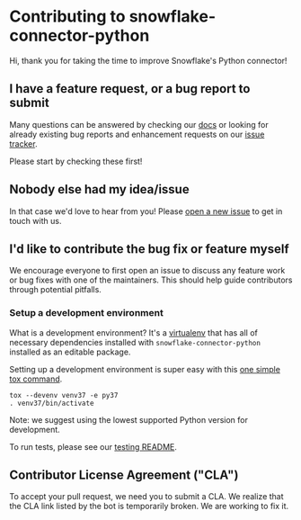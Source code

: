 # Contributing to snowflake-connector-python

Hi, thank you for taking the time to improve Snowflake's Python connector!

## I have a feature request, or a bug report to submit

Many questions can be answered by checking our [docs](https://docs.snowflake.com/) or looking for already existing bug reports and enhancement requests on our [issue tracker](https://github.com/snowflakedb/snowflake-connector-python/issues).

Please start by checking these first!

## Nobody else had my idea/issue

In that case we'd love to hear from you!
Please [open a new issue](https://github.com/snowflakedb/snowflake-connector-python/issues/new/choose) to get in touch with us.

## I'd like to contribute the bug fix or feature myself

We encourage everyone to first open an issue to discuss any feature work or bug fixes with one of the maintainers.
This should help guide contributors through potential pitfalls.

### Setup a development environment

What is a development environment? It's a [virtualenv](https://virtualenv.pypa.io) that has all of necessary
dependencies installed with `snowflake-connector-python` installed as an editable package.

Setting up a development environment is super easy with this [one simple tox command](https://tox.wiki/en/latest/example/devenv.html).

```shell
tox --devenv venv37 -e py37
. venv37/bin/activate
```

Note: we suggest using the lowest supported Python version for development.

To run tests, please see our [testing README](test/README.md).

## Contributor License Agreement ("CLA")

To accept your pull request, we need you to submit a CLA. We realize that the CLA link listed by the bot is temporarily broken. We are working to fix it.

